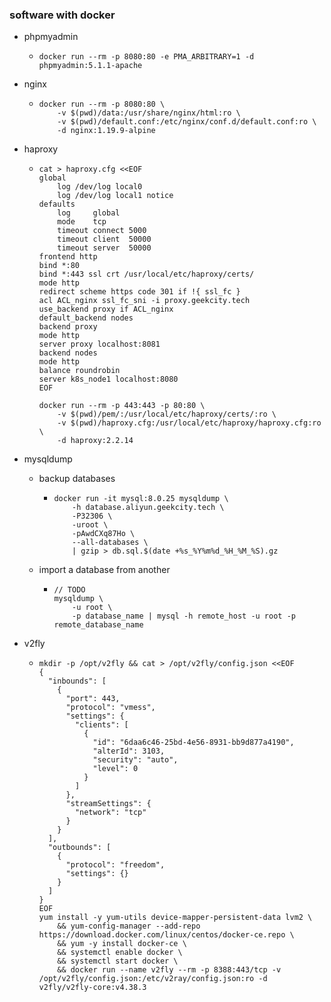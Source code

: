 ### software with docker

* phpmyadmin
    + ```shell
      docker run --rm -p 8080:80 -e PMA_ARBITRARY=1 -d phpmyadmin:5.1.1-apache
      ```
* nginx
    + ```shell
      docker run --rm -p 8080:80 \
          -v $(pwd)/data:/usr/share/nginx/html:ro \
          -v $(pwd)/default.conf:/etc/nginx/conf.d/default.conf:ro \
          -d nginx:1.19.9-alpine
      ```
* haproxy
    + ```shell
      cat > haproxy.cfg <<EOF
      global
          log /dev/log local0
          log /dev/log local1 notice
      defaults
          log     global
          mode    tcp
          timeout connect 5000
          timeout client  50000
          timeout server  50000
      frontend http
      bind *:80
      bind *:443 ssl crt /usr/local/etc/haproxy/certs/
      mode http
      redirect scheme https code 301 if !{ ssl_fc }
      acl ACL_nginx ssl_fc_sni -i proxy.geekcity.tech
      use_backend proxy if ACL_nginx
      default_backend nodes
      backend proxy
      mode http
      server proxy localhost:8081
      backend nodes
      mode http
      balance roundrobin
      server k8s_node1 localhost:8080
      EOF
      
      docker run --rm -p 443:443 -p 80:80 \
          -v $(pwd)/pem/:/usr/local/etc/haproxy/certs/:ro \
          -v $(pwd)/haproxy.cfg:/usr/local/etc/haproxy/haproxy.cfg:ro \
          -d haproxy:2.2.14
      ```
* mysqldump
    + backup databases
        * ```shell
          docker run -it mysql:8.0.25 mysqldump \
              -h database.aliyun.geekcity.tech \
              -P32306 \
              -uroot \
              -pAwdCXq87Ho \
              --all-databases \
              | gzip > db.sql.$(date +%s_%Y%m%d_%H_%M_%S).gz
          ```
    + import a database from another
        * ```shell
          // TODO
          mysqldump \
              -u root \
              -p database_name | mysql -h remote_host -u root -p remote_database_name
          ```
* v2fly

    + ```shell
      mkdir -p /opt/v2fly && cat > /opt/v2fly/config.json <<EOF
      {
        "inbounds": [
          {
            "port": 443,
            "protocol": "vmess",
            "settings": {
              "clients": [
                {
                  "id": "6daa6c46-25bd-4e56-8931-bb9d877a4190",
                  "alterId": 3103,
                  "security": "auto",
                  "level": 0
                }
              ]
            },
            "streamSettings": {
              "network": "tcp"
            }
          }
        ],
        "outbounds": [
          {
            "protocol": "freedom",
            "settings": {}
          }
        ]
      }
      EOF
      yum install -y yum-utils device-mapper-persistent-data lvm2 \
          && yum-config-manager --add-repo https://download.docker.com/linux/centos/docker-ce.repo \
          && yum -y install docker-ce \
          && systemctl enable docker \
          && systemctl start docker \
          && docker run --name v2fly --rm -p 8388:443/tcp -v /opt/v2fly/config.json:/etc/v2ray/config.json:ro -d v2fly/v2fly-core:v4.38.3
      ```